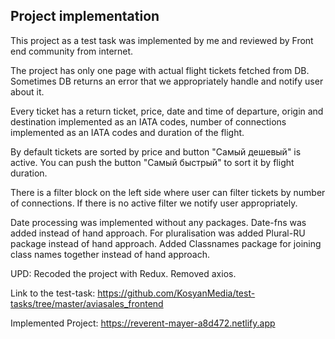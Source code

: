 ## Project implementation

This project as a test task was implemented by me and reviewed by Front end community from internet. 

The project has only one page with actual flight tickets fetched from DB. Sometimes DB returns an error that we appropriately handle and notify user about it.

Every ticket has a return ticket, price, date and time of departure, origin and destination implemented as an IATA codes, number of connections implemented as an IATA codes and duration of the flight.

By default tickets are sorted by price and button "Самый дешевый" is active. You can push the button "Самый быстрый" to sort it by flight duration.

There is a filter block on the left side where user can filter tickets by number of connections. If there is no active filter we notify user appropriately.

Date processing was implemented without any packages. Date-fns was added instead of hand approach.
For pluralisation was added Plural-RU package instead of hand approach.
Added Classnames package for joining class names together instead of hand approach.

UPD: Recoded the project with Redux. Removed axios.

Link to the test-task: https://github.com/KosyanMedia/test-tasks/tree/master/aviasales_frontend

Implemented Project: https://reverent-mayer-a8d472.netlify.app
